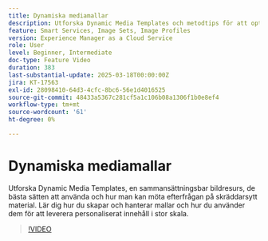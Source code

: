 ```yaml
---
title: Dynamiska mediamallar
description: Utforska Dynamic Media Templates och metodtips för att optimera mediehantering och leverans av innehåll och få bättre prestanda.
feature: Smart Services, Image Sets, Image Profiles
version: Experience Manager as a Cloud Service
role: User
level: Beginner, Intermediate
doc-type: Feature Video
duration: 383
last-substantial-update: 2025-03-18T00:00:00Z
jira: KT-17563
exl-id: 28098410-64d3-4cfc-8bc6-56e1d4016525
source-git-commit: 48433a5367c281cf5a1c106b08a1306f1b0e8ef4
workflow-type: tm+mt
source-wordcount: '61'
ht-degree: 0%

---
```


# Dynamiska mediamallar

Utforska Dynamic Media Templates, en sammansättningsbar bildresurs, de bästa sätten att använda och hur man kan möta efterfrågan på skräddarsytt material. Lär dig hur du skapar och hanterar mallar och hur du använder dem för att leverera personaliserat innehåll i stor skala.

>[!VIDEO](https://video.tv.adobe.com/v/3451731/?learn=on&enablevpops&captions=swe)

